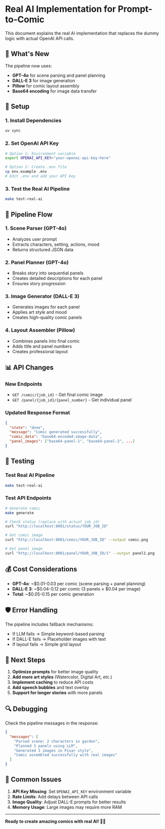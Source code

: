 # Real AI Implementation for Prompt-to-Comic

This document explains the real AI implementation that replaces the dummy logic with actual OpenAI API calls.

## 🚀 What's New

The pipeline now uses:
- **GPT-4o** for scene parsing and panel planning
- **DALL-E 3** for image generation
- **Pillow** for comic layout assembly
- **Base64 encoding** for image data transfer

## 🔧 Setup

### 1. Install Dependencies
```bash
uv sync
```

### 2. Set OpenAI API Key
```bash
# Option 1: Environment variable
export OPENAI_API_KEY="your-openai-api-key-here"

# Option 2: Create .env file
cp env.example .env
# Edit .env and add your API key
```

### 3. Test the Real AI Pipeline
```bash
make test-real-ai
```

## 🎨 Pipeline Flow

### 1. Scene Parser (GPT-4o)
- Analyzes user prompt
- Extracts characters, setting, actions, mood
- Returns structured JSON data

### 2. Panel Planner (GPT-4o)
- Breaks story into sequential panels
- Creates detailed descriptions for each panel
- Ensures story progression

### 3. Image Generator (DALL-E 3)
- Generates images for each panel
- Applies art style and mood
- Creates high-quality comic panels

### 4. Layout Assembler (Pillow)
- Combines panels into final comic
- Adds title and panel numbers
- Creates professional layout

## 📊 API Changes

### New Endpoints
- `GET /comic/{job_id}` - Get final comic image
- `GET /panel/{job_id}/{panel_number}` - Get individual panel

### Updated Response Format
```json
{
  "state": "done",
  "message": "Comic generated successfully",
  "comic_data": "base64-encoded-image-data",
  "panel_images": ["base64-panel-1", "base64-panel-2", ...]
}
```

## 🧪 Testing

### Test Real AI Pipeline
```bash
make test-real-ai
```

### Test API Endpoints
```bash
# Generate comic
make generate

# Check status (replace with actual job_id)
curl "http://localhost:8001/status/YOUR_JOB_ID"

# Get comic image
curl "http://localhost:8001/comic/YOUR_JOB_ID" --output comic.png

# Get panel image
curl "http://localhost:8001/panel/YOUR_JOB_ID/1" --output panel1.png
```

## 💰 Cost Considerations

- **GPT-4o**: ~$0.01-0.03 per comic (scene parsing + panel planning)
- **DALL-E 3**: ~$0.04-0.12 per comic (3 panels × $0.04 per image)
- **Total**: ~$0.05-0.15 per comic generation

## 🛡️ Error Handling

The pipeline includes fallback mechanisms:
- If LLM fails → Simple keyword-based parsing
- If DALL-E fails → Placeholder images with text
- If layout fails → Simple grid layout

## 🎯 Next Steps

1. **Optimize prompts** for better image quality
2. **Add more art styles** (Watercolor, Digital Art, etc.)
3. **Implement caching** to reduce API costs
4. **Add speech bubbles** and text overlay
5. **Support for longer stories** with more panels

## 🔍 Debugging

Check the pipeline messages in the response:
```json
{
  "messages": [
    "Parsed scene: 2 characters in garden",
    "Planned 3 panels using LLM",
    "Generated 3 images in Pixar style",
    "Comic assembled successfully with real images"
  ]
}
```

## 🚨 Common Issues

1. **API Key Missing**: Set `OPENAI_API_KEY` environment variable
2. **Rate Limits**: Add delays between API calls
3. **Image Quality**: Adjust DALL-E prompts for better results
4. **Memory Usage**: Large images may require more RAM

---

**Ready to create amazing comics with real AI! 🎨✨** 